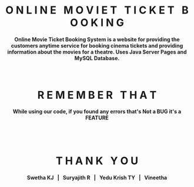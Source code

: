 <h1 align="middle">O N L I N E &nbsp; M O V I E T &nbsp; T I C K E T &nbsp; B O O K I N G</h1>
<h4 align="middle">Online Movie Ticket Booking System is a website for providing the customers
anytime service for booking cinema tickets and providing information about the
movies for a theatre. Uses Java Server Pages and MySQL Database.</h4>

<br>
<h1 align="middle">R E M E M B E R &nbsp; T H A T</h1>
<h4 align="middle">While using our code, if you found any errors that's Not a BUG it's a FEATURE</h4>

<br><br>
<h1 align="middle">T H A N K &nbsp; Y O U</h1>


<h4 align="middle">Swetha KJ  &nbsp;&nbsp;|&nbsp;&nbsp;  Suryajith R  &nbsp;&nbsp;|&nbsp;&nbsp;  Yedu Krish TY  &nbsp;&nbsp;|&nbsp;&nbsp;  Vineetha</h4>
